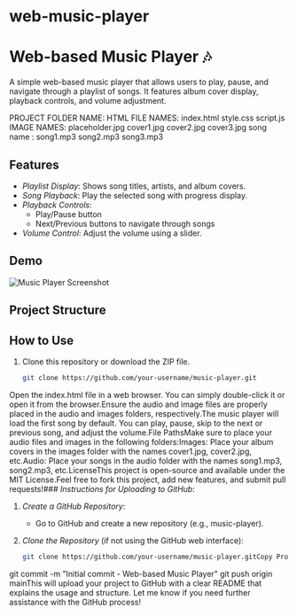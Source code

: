 # web-music-player
# Web-based Music Player 🎶

A simple web-based music player that allows users to play, pause, and navigate through a playlist of songs. It features album cover display, playback controls, and volume adjustment.


PROJECT FOLDER NAME:
HTML
  FILE NAMES:
     index.html
     style.css
     script.js
IMAGE NAMES:
     placeholder.jpg
     cover1.jpg
     cover2.jpg
     cover3.jpg
song name :
     song1.mp3
     song2.mp3
     song3.mp3


## Features

- *Playlist Display*: Shows song titles, artists, and album covers.
- *Song Playback*: Play the selected song with progress display.
- *Playback Controls*:
  - Play/Pause button
  - Next/Previous buttons to navigate through songs
- *Volume Control*: Adjust the volume using a slider.
  
## Demo

![Music Player Screenshot](images/cover1.jpg)

## Project Structure
## How to Use

1. Clone this repository or download the ZIP file.
   
   ```bash
   git clone https://github.com/your-username/music-player.git

Open the index.html file in a web browser. You can simply double-click it or open it from the browser.Ensure the audio and image files are properly placed in the audio and images folders, respectively.The music player will load the first song by default. You can play, pause, skip to the next or previous song, and adjust the volume.File PathsMake sure to place your audio files and images in the following folders:Images: Place your album covers in the images folder with the names cover1.jpg, cover2.jpg, etc.Audio: Place your songs in the audio folder with the names song1.mp3, song2.mp3, etc.LicenseThis project is open-source and available under the MIT License.Feel free to fork this project, add new features, and submit pull requests!### *Instructions for Uploading to GitHub*:

1. *Create a GitHub Repository*:
   - Go to GitHub and create a new repository (e.g., music-player).
   
2. *Clone the Repository* (if not using the GitHub web interface):
   ```bash
   git clone https://github.com/your-username/music-player.gitCopy Project Files:Copy your project files (e.g., index.html, styles.css, script.js, images, and audio files) into the repository folder.Add the README:Create a README.md file in the root of your project and paste the contents of the template above into it.Commit and Push Changes:git add .
git commit -m "Initial commit - Web-based Music Player"
git push origin mainThis will upload your project to GitHub with a clear README that explains the usage and structure. Let me know if you need further assistance with the GitHub process!

